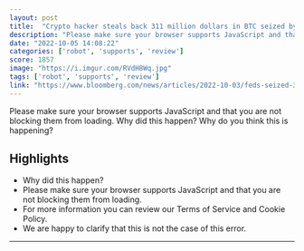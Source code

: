```yaml
---
layout: post
title:  "Crypto hacker steals back 311 million dollars in BTC seized by feds"
description: "Please make sure your browser supports JavaScript and that you are not blocking them from loading.  Why did this happen?   Why do you think this is happening?"
date: "2022-10-05 14:08:22"
categories: ['robot', 'supports', 'review']
score: 1857
image: "https://i.imgur.com/RVdH8Wq.jpg"
tags: ['robot', 'supports', 'review']
link: "https://www.bloomberg.com/news/articles/2022-10-03/feds-seized-311m-in-bitcoin-btc-the-crypto-hacker-stole-it-back?leadSource=uverify%20wall"
---
```


Please make sure your browser supports JavaScript and that you are not blocking them from loading.  Why did this happen?   Why do you think this is happening?

## Highlights

- Why did this happen?
- Please make sure your browser supports JavaScript and that you are not blocking them from loading.
- For more information you can review our Terms of Service and Cookie Policy.
- We are happy to clarify that this is not the case of this error.

---
